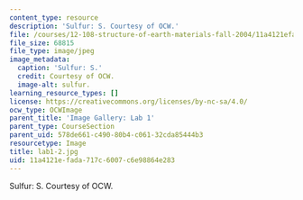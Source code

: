 ```yaml
---
content_type: resource
description: 'Sulfur: S. Courtesy of OCW.'
file: /courses/12-108-structure-of-earth-materials-fall-2004/11a4121efada717c6007c6e98864e283_lab1-2.jpg
file_size: 68815
file_type: image/jpeg
image_metadata:
  caption: 'Sulfur: S.'
  credit: Courtesy of OCW.
  image-alt: sulfur.
learning_resource_types: []
license: https://creativecommons.org/licenses/by-nc-sa/4.0/
ocw_type: OCWImage
parent_title: 'Image Gallery: Lab 1'
parent_type: CourseSection
parent_uid: 578de661-c490-80b4-c061-32cda85444b3
resourcetype: Image
title: lab1-2.jpg
uid: 11a4121e-fada-717c-6007-c6e98864e283
---
```

Sulfur: S. Courtesy of OCW.